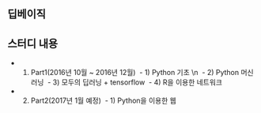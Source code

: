 ## 딥베이직

## 스터디 내용
- 1. Part1(2016년 10월 ~ 2016년 12월)
  - 1) Python 기초 \n
  - 2) Python 머신러닝
  - 3) 모두의 딥러닝 + tensorflow 
  - 4) R을 이용한 네트워크 
  
- 2. Part2(2017년 1월 예정)
  - 1) Python을 이용한 웹 
